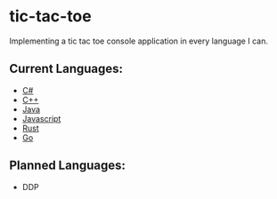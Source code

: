 # tic-tac-toe
Implementing a tic tac toe console application in every language I can.

## Current Languages:
- [C#](/CSharp/Program.cs)
- [C++](/Cpp/tic-tac-toe.cpp)
- [Java](Java/App.java)
- [Javascript](Javascript/tic-tac-toe.js)
- [Rust](Rust/tic-tac-toe.rs)
- [Go](Go/tic-tac-toe.go)

## Planned Languages:
- DDP